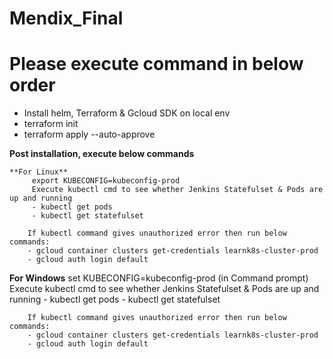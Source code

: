 # Mendix_Final
# Please execute command in below order
 - Install helm, Terraform & Gcloud SDK on local env
 - terraform init
 - terraform apply --auto-approve
 
 **Post installation, execute below commands**
 
    **For Linux**
         export KUBECONFIG=kubeconfig-prod
         Execute kubectl cmd to see whether Jenkins Statefulset & Pods are up and running 
         - kubectl get pods
         - kubectl get statefulset
          
        If kubectl command gives unauthorized error then run below commands:
        - gcloud container clusters get-credentials learnk8s-cluster-prod
        - gcloud auth login default
        

   **For Windows**
        set KUBECONFIG=kubeconfig-prod (in Command prompt)
        Execute kubectl cmd to see whether Jenkins Statefulset & Pods are up and running 
        - kubectl get pods
        - kubectl get statefulset
          
        
        If kubectl command gives unauthorized error then run below commands:
        - gcloud container clusters get-credentials learnk8s-cluster-prod
        - gcloud auth login default

